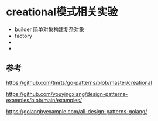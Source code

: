 # creational模式相关实验

- builder 简单对象构建复杂对象
- factory
- 
- 

## 参考
https://github.com/tmrts/go-patterns/blob/master/creational

https://github.com/youyingxiang/design-patterns-examples/blob/main/examples/

https://golangbyexample.com/all-design-patterns-golang/